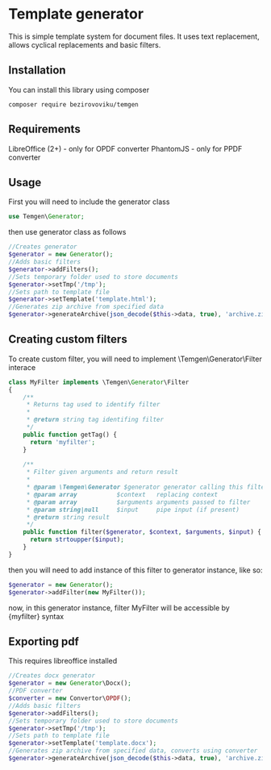 # Template generator
This is simple template system for document files. It uses text replacement, allows cyclical replacements and basic filters.

## Installation
You can install this library using composer

```
composer require bezirovoviku/temgen
```

## Requirements

LibreOffice (2+) - only for OPDF converter
PhantomJS - only for PPDF converter

## Usage

First you will need to include the generator class

```php
use Temgen\Generator;
```

then use generator class as follows

```php
//Creates generator
$generator = new Generator();
//Adds basic filters
$generator->addFilters();
//Sets temporary folder used to store documents
$generator->setTmp('/tmp');
//Sets path to template file
$generator->setTemplate('template.html');
//Generates zip archive from specified data
$generator->generateArchive(json_decode($this->data, true), 'archive.zip');
```

## Creating custom filters

To create custom filter, you will need to implement \Temgen\Generator\Filter interace

```php
class MyFilter implements \Temgen\Generator\Filter
{
	/**
	 * Returns tag used to identify filter
	 *
	 * @return string tag identifing filter
	 */
	public function getTag() {
	  return 'myfilter';
	}
	
	/**
	 * Filter given arguments and return result
	 *
	 * @param \Temgen\Generator $generator generator calling this filter
	 * @param array           $context   replacing context
	 * @param array           $arguments arguments passed to filter
	 * @param string|null     $input     pipe input (if present)
	 * @return string result
	 */
	public function filter($generator, $context, $arguments, $input) {
	  return strtoupper($input);
	}
}
```

then you will need to add instance of this filter to generator instance, like so:

```php
$generator = new Generator();
$generator->addFilter(new MyFilter());
```

now, in this generator instance, filter MyFilter will be accessible by {myfilter} syntax

## Exporting pdf

This requires libreoffice installed

```php
//Creates docx generator
$generator = new Generator\Docx();
//PDF converter
$converter = new Convertor\OPDF();
//Adds basic filters
$generator->addFilters();
//Sets temporary folder used to store documents
$generator->setTmp('/tmp');
//Sets path to template file
$generator->setTemplate('template.docx');
//Generates zip archive from specified data, converts using converter
$generator->generateArchive(json_decode($this->data, true), 'archive.zip', $converter);
```
